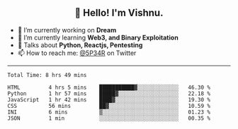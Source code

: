 <h2 align="center">👋 Hello! I'm Vishnu.</h2>


- 🔭 I’m currently working on **Dream**
- 🌱 I’m currently learning **Web3, and Binary Exploitation**
- 💬 Talks about **Python, Reactjs, Pentesting**
- 📫 How to reach me: [@5P34R](https://twitter.com/Vishnu27302693) on Twitter

---
<!--START_SECTION:waka-->

```text
Total Time: 8 hrs 49 mins

HTML         4 hrs 5 mins    ███████████▓░░░░░░░░░░░░░   46.30 %
Python       1 hr 57 mins    █████▓░░░░░░░░░░░░░░░░░░░   22.18 %
JavaScript   1 hr 42 mins    ████▓░░░░░░░░░░░░░░░░░░░░   19.30 %
CSS          56 mins         ██▓░░░░░░░░░░░░░░░░░░░░░░   10.59 %
INI          6 mins          ▒░░░░░░░░░░░░░░░░░░░░░░░░   01.23 %
JSON         1 min           ░░░░░░░░░░░░░░░░░░░░░░░░░   00.35 %
```

<!--END_SECTION:waka-->
